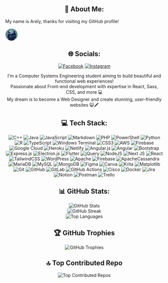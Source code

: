 <h2 align="center"> 💫 About Me: </h2>

My name is Arely, thanks for visiting my GitHub profile!

<img src="icon_LM_HD.png" alt="Cat Logo" width="40px" align="center"/>  

<h2 align="center"> 🌐 Socials: </h2>

<p align="center">
<a href="https://www.facebook.com/zuleika.davalos.2025"><img src="https://img.shields.io/badge/Facebook-%231877F2.svg?logo=Facebook&logoColor=white" alt="Facebook"></a>
<a href="https://instagram.com/zuleika_d"><img src="https://img.shields.io/badge/Instagram-%23E4405F.svg?logo=Instagram&logoColor=white" alt="Instagram"></a>
</p>

<p align="center"> 
I'm a Computer Systems Engineering student aiming to build beautiful and functional web experiences! <br>
Passionate about Front-end development with expertise in React, Sass, CSS, and more 💻  <br>
My dream is to become a Web Designer and create stunning, user-friendly websites 😺🖍️ <br>
</p>

<h2 align="center"> 💻 Tech Stack: </h2>

<p align="center">
<img src="https://img.shields.io/badge/c++-%2300599C.svg?style=for-the-badge&logo=c%2B%2B&logoColor=white" alt="C++">
<img src="https://img.shields.io/badge/java-%23ED8B00.svg?style=for-the-badge&logo=openjdk&logoColor=white" alt="Java">
<img src="https://img.shields.io/badge/javascript-%23323330.svg?style=for-the-badge&logo=javascript&logoColor=%23F7DF1E" alt="JavaScript">
<img src="https://img.shields.io/badge/markdown-%23000000.svg?style=for-the-badge&logo=markdown&logoColor=white" alt="Markdown">
<img src="https://img.shields.io/badge/php-%23777BB4.svg?style=for-the-badge&logo=php&logoColor=white" alt="PHP">
<img src="https://img.shields.io/badge/PowerShell-%235391FE.svg?style=for-the-badge&logo=powershell&logoColor=white" alt="PowerShell">
<img src="https://img.shields.io/badge/python-3670A0?style=for-the-badge&logo=python&logoColor=ffdd54" alt="Python">
<img src="https://img.shields.io/badge/r-%23276DC3.svg?style=for-the-badge&logo=r&logoColor=white" alt="R">
<img src="https://img.shields.io/badge/typescript-%23007ACC.svg?style=for-the-badge&logo=typescript&logoColor=white" alt="TypeScript">
<img src="https://img.shields.io/badge/Windows%20Terminal-%234D4D4D.svg?style=for-the-badge&logo=windows-terminal&logoColor=white" alt="Windows Terminal">
<img src="https://img.shields.io/badge/css3-%231572B6.svg?style=for-the-badge&logo=css3&logoColor=white" alt="CSS3">
<img src="https://img.shields.io/badge/AWS-%23FF9900.svg?style=for-the-badge&logo=amazon-aws&logoColor=white" alt="AWS">
<img src="https://img.shields.io/badge/firebase-%23039BE5.svg?style=for-the-badge&logo=firebase" alt="Firebase">
<img src="https://img.shields.io/badge/GoogleCloud-%234285F4.svg?style=for-the-badge&logo=google-cloud&logoColor=white" alt="Google Cloud">
<img src="https://img.shields.io/badge/heroku-%23430098.svg?style=for-the-badge&logo=heroku&logoColor=white" alt="Heroku">
<img src="https://img.shields.io/badge/netlify-%23000000.svg?style=for-the-badge&logo=netlify&logoColor=#00C7B7" alt="Netlify">
<img src="https://img.shields.io/badge/angular.js-%23E23237.svg?style=for-the-badge&logo=angularjs&logoColor=white" alt="Angular.js">
<img src="https://img.shields.io/badge/angular-%23DD0031.svg?style=for-the-badge&logo=angular&logoColor=white" alt="Angular">
<img src="https://img.shields.io/badge/bootstrap-%238511FA.svg?style=for-the-badge&logo=bootstrap&logoColor=white" alt="Bootstrap">
<img src="https://img.shields.io/badge/express.js-%23404d59.svg?style=for-the-badge&logo=express&logoColor=%2361DAFB" alt="Express.js">
<img src="https://img.shields.io/badge/Electron-191970?style=for-the-badge&logo=Electron&logoColor=white" alt="Electron.js">
<img src="https://img.shields.io/badge/Flutter-%2302569B.svg?style=for-the-badge&logo=Flutter&logoColor=white" alt="Flutter">
<img src="https://img.shields.io/badge/jquery-%230769AD.svg?style=for-the-badge&logo=jquery&logoColor=white" alt="jQuery">
<img src="https://img.shields.io/badge/node.js-6DA55F?style=for-the-badge&logo=node.js&logoColor=white" alt="NodeJS">
<img src="https://img.shields.io/badge/Next-black?style=for-the-badge&logo=next.js&logoColor=white" alt="Next JS">
<img src="https://img.shields.io/badge/react-%2320232a.svg?style=for-the-badge&logo=react&logoColor=%2361DAFB" alt="React">
<img src="https://img.shields.io/badge/tailwindcss-%2338B2AC.svg?style=for-the-badge&logo=tailwind-css&logoColor=white" alt="TailwindCSS">
<img src="https://img.shields.io/badge/WordPress-%23117AC9.svg?style=for-the-badge&logo=WordPress&logoColor=white" alt="WordPress">
<img src="https://img.shields.io/badge/apache-%23D42029.svg?style=for-the-badge&logo=apache&logoColor=white" alt="Apache">
<img src="https://img.shields.io/badge/firebase-a08021?style=for-the-badge&logo=firebase&logoColor=ffcd34" alt="Firebase">
<img src="https://img.shields.io/badge/cassandra-%231287B1.svg?style=for-the-badge&logo=apache-cassandra&logoColor=white" alt="ApacheCassandra">
<img src="https://img.shields.io/badge/MariaDB-003545?style=for-the-badge&logo=mariadb&logoColor=white" alt="MariaDB">
<img src="https://img.shields.io/badge/mysql-4479A1.svg?style=for-the-badge&logo=mysql&logoColor=white" alt="MySQL">
<img src="https://img.shields.io/badge/MongoDB-%234ea94b.svg?style=for-the-badge&logo=mongodb&logoColor=white" alt="MongoDB">
<img src="https://img.shields.io/badge/figma-%23F24E1E.svg?style=for-the-badge&logo=figma&logoColor=white" alt="Figma">
<img src="https://img.shields.io/badge/Canva-%2300C4CC.svg?style=for-the-badge&logo=Canva&logoColor=white" alt="Canva">
<img src="https://img.shields.io/badge/Krita-203759?style=for-the-badge&logo=krita&logoColor=EEF37B" alt="Krita">
<img src="https://img.shields.io/badge/Matplotlib-%23ffffff.svg?style=for-the-badge&logo=Matplotlib&logoColor=black" alt="Matplotlib">
<img src="https://img.shields.io/badge/git-%23F05033.svg?style=for-the-badge&logo=git&logoColor=white" alt="Git">
<img src="https://img.shields.io/badge/github-%23121011.svg?style=for-the-badge&logo=github&logoColor=white" alt="GitHub">
<img src="https://img.shields.io/badge/gitlab-%23181717.svg?style=for-the-badge&logo=gitlab&logoColor=white" alt="GitLab">
<img src="https://img.shields.io/badge/github%20actions-%232671E5.svg?style=for-the-badge&logo=githubactions&logoColor=white" alt="GitHub Actions">
<img src="https://img.shields.io/badge/cisco-%23049fd9.svg?style=for-the-badge&logo=cisco&logoColor=black" alt="Cisco">
<img src="https://img.shields.io/badge/docker-%230db7ed.svg?style=for-the-badge&logo=docker&logoColor=white" alt="Docker">
<img src="https://img.shields.io/badge/jira-%230A0FFF.svg?style=for-the-badge&logo=jira&logoColor=white" alt="Jira">
<img src="https://img.shields.io/badge/Notion-%23000000.svg?style=for-the-badge&logo=notion&logoColor=white" alt="Notion">
<img src="https://img.shields.io/badge/Postman-FF6C37?style=for-the-badge&logo=postman&logoColor=white" alt="Postman">
<img src="https://img.shields.io/badge/Trello-%23026AA7.svg?style=for-the-badge&logo=Trello&logoColor=white" alt="Trello">
</p>

<h2 align="center"> 📊 GitHub Stats: </h2>

<p align="center">
<img src="https://github-readme-stats.vercel.app/api?username=Moonrise777&theme=transparent&hide_border=true&include_all_commits=true&count_private=false" alt="GitHub Stats"><br/>
<img src="https://nirzak-streak-stats.vercel.app/?user=Moonrise777&theme=transparent&hide_border=true" alt="GitHub Streak"><br/>
<img src="https://github-readme-stats.vercel.app/api/top-langs/?username=Moonrise777&theme=transparent&hide_border=true&include_all_commits=true&count_private=false&layout=compact" alt="Top Languages">
</p>

<h2 align="center"> 🏆 GitHub Trophies </h2>

<p align="center">
<img src="https://github-profile-trophy.vercel.app/?username=Moonrise777&theme=calm_pink&no-frame=true&no-bg=false&margin-w=4" alt="GitHub Trophies">
</p>

<h2 align="center"> 🔝 Top Contributed Repo </h2>

<p align="center">
<img src="https://github-contributor-stats.vercel.app/api?username=Moonrise777&limit=5&theme=dark&combine_all_yearly_contributions=true" alt="Top Contributed Repos">
</p>

<!-- Proudly created with GPRM ( https://gprm.itsvg.in ) -->
